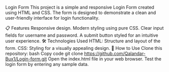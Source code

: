 Login Form
This project is a simple and responsive Login Form created using HTML and CSS. The form is designed to demonstrate a clean and user-friendly interface for login functionality.

📋 Features
Responsive design.
Modern styling using pure CSS.
Clear input fields for username and password.
A submit button styled for an intuitive user experience.
🛠️ Technologies Used
HTML: Structure and layout of the form.
CSS: Styling for a visually appealing design.
🚀 How to Use
Clone this repository:
bash
Copy code
git clone https://github.com/Qalandar-Bux1/Login-form.git
Open the index.html file in your web browser.
Test the login form by entering any sample data.

